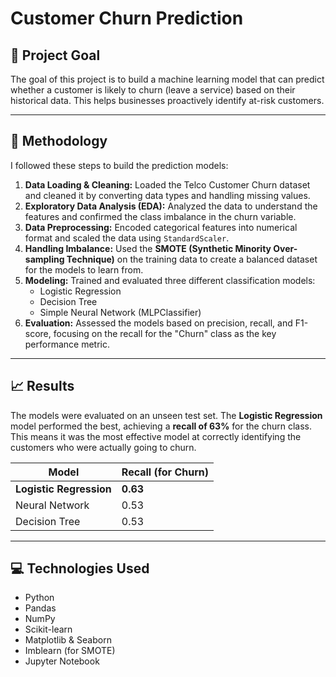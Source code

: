 # Customer Churn Prediction

## 🎯 Project Goal
The goal of this project is to build a machine learning model that can predict whether a customer is likely to churn (leave a service) based on their historical data. This helps businesses proactively identify at-risk customers.

---

## 📖 Methodology
I followed these steps to build the prediction models:
1.  **Data Loading & Cleaning:** Loaded the Telco Customer Churn dataset and cleaned it by converting data types and handling missing values.
2.  **Exploratory Data Analysis (EDA):** Analyzed the data to understand the features and confirmed the class imbalance in the churn variable.
3.  **Data Preprocessing:** Encoded categorical features into numerical format and scaled the data using `StandardScaler`.
4.  **Handling Imbalance:** Used the **SMOTE (Synthetic Minority Over-sampling Technique)** on the training data to create a balanced dataset for the models to learn from.
5.  **Modeling:** Trained and evaluated three different classification models:
    * Logistic Regression
    * Decision Tree
    * Simple Neural Network (MLPClassifier)
6.  **Evaluation:** Assessed the models based on precision, recall, and F1-score, focusing on the recall for the "Churn" class as the key performance metric.

---

## 📈 Results
The models were evaluated on an unseen test set. The **Logistic Regression** model performed the best, achieving a **recall of 63%** for the churn class. This means it was the most effective model at correctly identifying the customers who were actually going to churn.

| Model                 | Recall (for Churn) |
| --------------------- | ------------------ |
| **Logistic Regression** | **0.63** |
| Neural Network        | 0.53               |
| Decision Tree         | 0.53               |

---

## 💻 Technologies Used
* Python
* Pandas
* NumPy
* Scikit-learn
* Matplotlib & Seaborn
* Imblearn (for SMOTE)
* Jupyter Notebook

